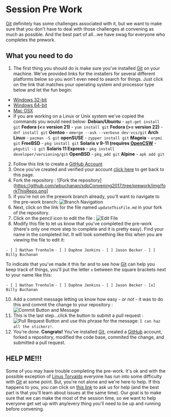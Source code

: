 # Session Pre Work
[Git](https://git-scm.com) definitely has some challenges associated with it, but we want to make sure that you don't have to deal with those challenges at convening as much as possible.  And the best part of all...we have swag for everyone who completes the prework.  

## What you need to do
1. The first thing you should do is make sure you've installed [Git](https://git-scm.com) on your machine.  We've provided links for the installers for several different platforms below so you won't even need to search for things.  Just click on the link that matches your operating system and processor type below and let the fun begin:
  * [Windows 32-bit](https://github.com/git-for-windows/git/releases/download/v2.12.2.windows.2/Git-2.12.2.2-32-bit.exe)
  * [Windows 64-bit](https://github.com/git-for-windows/git/releases/download/v2.12.2.windows.2/Git-2.12.2.2-64-bit.exe)
  * [Mac OSX](http://sourceforge.net/projects/git-osx-installer/files/git-2.10.1-intel-universal-mavericks.dmg/download?use_mirror=autoselect)
  * If you are working on a Linux or Unix system we've copied the commands you would need below:
    __Debian/Ubuntu__ - `apt-get install git`
    __Fedora (<= version 21)__ - `yum install git`
    __Fedora (>= version 22)__ - `dnf install git`
    __Gentoo__ - `emerge --ask --verbose dev-vcs/git`
    __Arch Linux__ - `pacman -S git`
    __openSUSE__ - `zypper install git`
    __Mageia__ - `urpmi git`
    __FreeBSD__ - `pkg install git`
    __Solaris v 9-11 (requires [OpenCSW](https://www.opencsw.org/)__ - `pkgutil -i git`
    __Solaris 11 Express__ - `pkg install developer/versioning/git`
    __OpenBSD__ - `pkg_add git`
    __Alpine__ - `apk add git`

2. Follow this link to create a [GitHub Account](https://github.com/join?source=header-home)
3. Once you've created and verified your account [click here](https://github.com/wbuchanan/sdpConvening2017/tree/prework) to get back to this page.
4. Fork the repository : ![Fork the repository](https://github.com/wbuchanan/sdpConvening2017/tree/prework/img/forkThisRepo.png]
5. If you're not on the prework branch already, you'll want to navigate to the pre-work branch: ![Branch Navigation]()
6. Next, click on the link for the file named `updateThisFile.md` in your fork of the repository.
7. Click on the pencil icon to edit the file : ![Edit File]()
8. Modify this file to let us know that you've completed the pre-work (there's only one more step to complete and it is pretty easy).  Find your name in the completed list.  It will look something like this when you are viewing the file to edit it:

`- [ ] Nathan Trenholm`
`- [ ] Daphne Jenkins`
`- [ ] Jason Becker`
`- [ ] Billy Buchanan`

To indicate that you've made it this far and to see how [Git](https://git-scm.com) can help you keep track of things, you'll put the letter `x` between the square brackets next to your name like this:

`- [ ] Nathan Trenholm`
`- [ ] Daphne Jenkins`
`- [ ] Jason Becker`
`- [x] Billy Buchanan`

10. Add a commit message letting us know how easy - _or not_ - it was to do this and commit the change to your repository : ![Commit Button and Message]()
11. This is the last step...click the button to submit a pull request : ![Pull Request Button]() and use this phrase for the message: `I can haz all the stickerz!`.
12. You're done.  __Congrats!__  You've installed [Git](https://git-scm.com), created a [GitHub](https://github.com) account, forked a repository, modified the code base, commited the change, and submitted a pull request.  


## HELP ME!!!
Some of you may have trouble completing the pre-work.  It's ok and with the possible exception of [Linus Torvalds](https://en.wikipedia.org/wiki/Linus_Torvalds) everyone has run into some difficulty with [Git](https://git-scm.com) at some point.  But, you're not alone and we're here to help.  If this happens to you, you can click on [this link](https://github.com/wbuchanan/sdpConvening2017/issues/new) to ask us for help (and the best part is that you'll learn about issues at the same time).  Our goal is to make sure that we can make the most of the session time, so we want to help everyone get set up with any/every thing you'll need to be up and running before convening.


